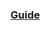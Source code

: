 ### [Guide](https://docs.microsoft.com/en-us/azure/azure-functions/create-first-function-vs-code-python)